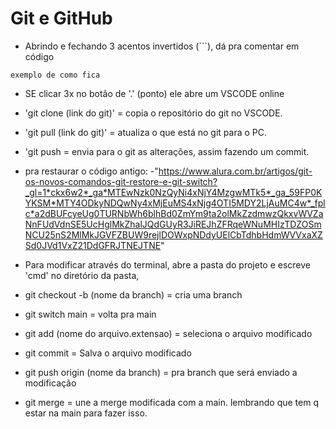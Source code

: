 <h1>Git e GitHub</h1>

- Abrindo e fechando 3 acentos invertidos (```), dá pra comentar em código
```
exemplo de como fica
```

- SE clicar 3x no botão de '.' (ponto) ele abre um VSCODE online

- 'git clone (link do git)' = copia o repositório do git no VSCODE.
- 'git pull (link do git)' = atualiza o que está no git para o PC.
- 'git push = envia para o git as alterações, assim fazendo um commit.
- pra restaurar o código antigo:
-"https://www.alura.com.br/artigos/git-os-novos-comandos-git-restore-e-git-switch?_gl=1*ckx6w2*_ga*MTEwNzk0NzQyNi4xNjY4MzgwMTk5*_ga_59FP0KYKSM*MTY4ODkyNDQwNy4xMjEuMS4xNjg4OTI5MDY2LjAuMC4w*_fplc*a2dBUFcyeUg0TURNbWh6blhBd0ZmYm9ta2olMkZzdmwzQkxvWVZaNnFUdVdnSE5UcHglMkZhalJQdGUyR3JiREJhZFRqeWNuMHIzTDZOSmNCU25nS2MlMkJGVFZBUW9rejlDOWxpNDdyUElCbTdhbHdmWVVxaXZSd0JVd1VxZ21DdGFRJTNEJTNE"
- Para modificar através do terminal, abre a pasta do projeto e escreve 'cmd' no diretório da pasta,
- git checkout -b (nome da branch) = cria uma branch
- git switch main = volta pra main
- git add (nome do arquivo.extensao) = seleciona o arquivo modificado
- git commit = Salva o arquivo modificado
- git push origin (nome da branch) = pra branch que será enviado a modificação
- git merge = une a merge modificada com a main. lembrando que tem q estar na main para fazer isso.
 